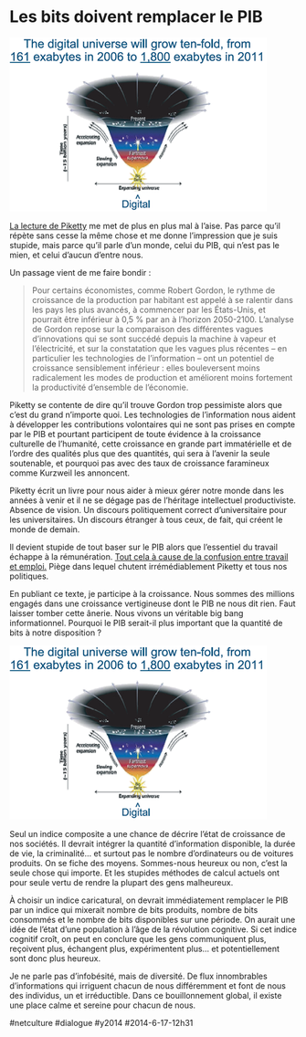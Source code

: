# Les bits doivent remplacer le PIB

![](_i/bigband.png)

[La lecture de Piketty](piketty-excite-les-liberaux.md) me met de plus en plus mal à l’aise. Pas parce qu’il répète sans cesse la même chose et me donne l’impression que je suis stupide, mais parce qu’il parle d’un monde, celui du PIB, qui n’est pas le mien, et celui d’aucun d’entre nous.

Un passage vient de me faire bondir :

> Pour certains économistes, comme Robert Gordon, le rythme de croissance de la production par habitant est appelé à se ralentir dans les pays les plus avancés, à commencer par les États-Unis, et pourrait être inférieur à 0,5 % par an à l’horizon 2050-2100. L’analyse de Gordon repose sur la comparaison des différentes vagues d’innovations qui se sont succédé depuis la machine à vapeur et l’électricité, et sur la constatation que les vagues plus récentes – en particulier les technologies de l’information – ont un potentiel de croissance sensiblement inférieur : elles bouleversent moins radicalement les modes de production et améliorent moins fortement la productivité d’ensemble de l’économie.

Piketty se contente de dire qu’il trouve Gordon trop pessimiste alors que c’est du grand n’importe quoi. Les technologies de l’information nous aident à développer les contributions volontaires qui ne sont pas prises en compte par le PIB et pourtant participent de toute évidence à la croissance culturelle de l’humanité, cette croissance en grande part immatérielle et de l’ordre des qualités plus que des quantités, qui sera à l’avenir la seule soutenable, et pourquoi pas avec des taux de croissance faramineux comme Kurzweil les annoncent.

Piketty écrit un livre pour nous aider à mieux gérer notre monde dans les années à venir et il ne se dégage pas de l’héritage intellectuel productiviste. Absence de vision. Un discours politiquement correct d’universitaire pour les universitaires. Un discours étranger à tous ceux, de fait, qui créent le monde de demain.

Il devient stupide de tout baser sur le PIB alors que l’essentiel du travail échappe à la rémunération. [Tout cela à cause de la confusion entre travail et emploi.](http://www.internetactu.net/2014/06/17/travail-et-automatisation-la-fin-du-travail-ne-touche-pas-que-les-emplois-les-moins-qualifies/comment-page-1/#comment-1089147) Piège dans lequel chutent irrémédiablement Piketty et tous nos politiques.

En publiant ce texte, je participe à la croissance. Nous sommes des millions engagés dans une croissance vertigineuse dont le PIB ne nous dit rien. Faut laisser tomber cette ânerie. Nous vivons un véritable big bang informationnel. Pourquoi le PIB serait-il plus important que la quantité de bits à notre disposition ?

[![Big Bang informationnel](_i/bigband.png)](http://www.nectec.or.th/en/index.php?option=com_content&view=article&catid=38&Itemid=70&id=82)

Seul un indice composite a une chance de décrire l’état de croissance de nos sociétés. Il devrait intégrer la quantité d’information disponible, la durée de vie, la criminalité… et surtout pas le nombre d’ordinateurs ou de voitures produits. On se fiche des moyens. Sommes-nous heureux ou non, c’est la seule chose qui importe. Et les stupides méthodes de calcul actuels ont pour seule vertu de rendre la plupart des gens malheureux.

À choisir un indice caricatural, on devrait immédiatement remplacer le PIB par un indice qui mixerait nombre de bits produits, nombre de bits consommés et le nombre de bits disponibles sur une période. On aurait une idée de l’état d’une population à l’âge de la révolution cognitive. Si cet indice cognitif croît, on peut en conclure que les gens communiquent plus, reçoivent plus, échangent plus, expérimentent plus… et potentiellement sont donc plus heureux.

Je ne parle pas d’infobésité, mais de diversité. De flux innombrables d’informations qui irriguent chacun de nous différemment et font de nous des individus, un et irréductible. Dans ce bouillonnement global, il existe une place calme et sereine pour chacun de nous.



#netculture #dialogue #y2014 #2014-6-17-12h31

